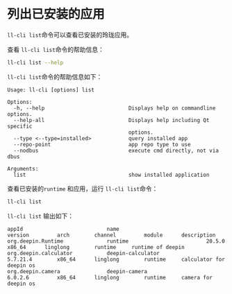 <!--
SPDX-FileCopyrightText: 2023 UnionTech Software Technology Co., Ltd.

SPDX-License-Identifier: LGPL-3.0-or-later
-->

# 列出已安装的应用

`ll-cli list`命令可以查看已安装的玲珑应用。

查看 `ll-cli list`命令的帮助信息：

```bash
ll-cli list --help
```

`ll-cli list`命令的帮助信息如下：

```text
Usage: ll-cli [options] list

Options:
  -h, --help                           Displays help on commandline options.
  --help-all                           Displays help including Qt specific
                                       options.
  --type <--type=installed>            query installed app
  --repo-point                         app repo type to use
  --nodbus                             execute cmd directly, not via dbus

Arguments:
  list                                 show installed application
```

查看已安装的`runtime` 和应用，运行 `ll-cli list`命令：

```bash
ll-cli list
```

`ll-cli list` 输出如下：

```text
appId                           name                            version         arch        channel         module      description
org.deepin.Runtime              runtime                         20.5.0          x86_64      linglong        runtime     runtime of deepin
org.deepin.calculator           deepin-calculator               5.7.21.4        x86_64      linglong        runtime     calculator for deepin os
org.deepin.camera               deepin-camera                   6.0.2.6         x86_64      linglong        runtime     camera for deepin os
```
